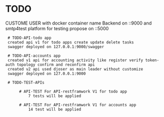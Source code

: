 # TODO
 CUSTOME USER
 with docker container name Backend on ::9000
 and smtp4test platform for testing propose on ::5000

     # TODO-API-todo app
     created api v1 for todo apps create update delete tasks 
     swagger deployed on 127.0.0.1:9000/swagger
    
     # TODO-API-accounts app
     created v1 api for accounting activity like register verify token-auth topology confirm and reconfirm api
     created v2 api used djoser as main leader without customize 
     swagger deployed on 127.0.0.1:9000

     # TODO-TEST-APIs

          # API-TEST For API-restframwork V1 for todo app
              7 tests will be applied

          # API-TEST For API-restframwork V1 for accounts app
              14 test will be applied 

        
              
